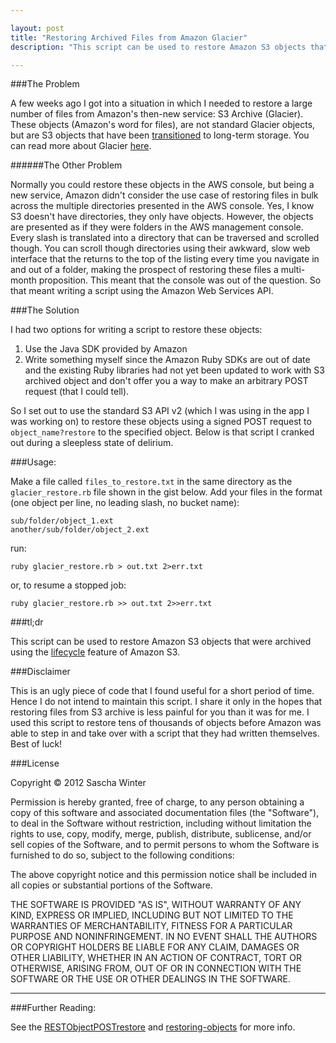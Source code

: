 ```yaml
---

layout: post
title: "Restoring Archived Files from Amazon Glacier"
description: "This script can be used to restore Amazon S3 objects that were archived using the lifecycle feature of Amazon S3."

---
```


###The Problem

A few weeks ago I got into a situation in which I needed to restore a large number of files from Amazon's then-new service: S3 Archive (Glacier). These objects (Amazon's word for files), are not standard Glacier objects, but are S3 objects that have been [transitioned](http://docs.amazonwebservices.com/AmazonS3/latest/dev/object-lifecycle-mgmt.html) to long-term storage. You can read more about Glacier [here](http://aws.amazon.com/glacier/).

######The Other Problem

Normally you could restore these objects in the AWS console, but being a new service, Amazon didn't consider the use case of restoring files in bulk across the multiple directories presented in the AWS console. Yes, I know S3 doesn't have directories, they only have objects. However, the objects are presented as if they were folders in the AWS management console. Every slash is translated into a directory that can be traversed and scrolled though. You can scroll though directories using their awkward, slow web interface that the returns to the top of the listing every time you navigate in and out of a folder, making the prospect of restoring these files a multi-month proposition. This meant that the console was out of the question. So that meant writing a script using the Amazon Web Services API.

###The Solution

I had two options for writing a script to restore these objects: 

1. Use the Java SDK provided by Amazon
2. Write something myself since the Amazon Ruby SDKs are out of date and the existing Ruby libraries had not yet been updated to work with S3 archived object and don't offer you a way to make an arbitrary POST request (that I could tell).

So I set out to use the standard S3 API v2 (which I was using in the app I was working on) to restore these objects using a signed POST request to <code>object\_name?restore</code> to the specified object. Below is that script I cranked out during a sleepless state of delirium.

###Usage:

Make a file called <code>files\_to\_restore.txt</code> in the same directory as the <code>glacier\_restore.rb</code> file shown in the gist below.
Add your files in the format (one object per line, no leading slash, no bucket name):

    sub/folder/object_1.ext
    another/sub/folder/object_2.ext

run:

    ruby glacier_restore.rb > out.txt 2>err.txt

or, to resume a stopped job:

    ruby glacier_restore.rb >> out.txt 2>>err.txt

###tl;dr

This script can be used to restore Amazon S3 objects that were archived using the [lifecycle](http://docs.amazonwebservices.com/AmazonS3/latest/UG/LifecycleConfiguration.html) feature of Amazon S3. 

###Disclaimer

This is an ugly piece of code that I found useful for a short period of time. Hence I do not intend to maintain this script. I share it only in the hopes that restoring files from S3 archive is less painful for you than it was for me. I used this script to restore tens of thousands of objects before Amazon was able to step in and take over with a script that they had written themselves. Best of luck!

###License

Copyright © 2012 Sascha Winter

Permission is hereby granted, free of charge, to any person obtaining a copy of this software and associated documentation files (the "Software"), to deal in the Software without restriction, including without limitation the rights to use, copy, modify, merge, publish, distribute, sublicense, and/or sell copies of the Software, and to permit persons to whom the Software is furnished to do so, subject to the following conditions:

The above copyright notice and this permission notice shall be included in all copies or substantial portions of the Software.

THE SOFTWARE IS PROVIDED "AS IS", WITHOUT WARRANTY OF ANY KIND, EXPRESS OR IMPLIED, INCLUDING BUT NOT LIMITED TO THE WARRANTIES OF MERCHANTABILITY, FITNESS FOR A PARTICULAR PURPOSE AND NONINFRINGEMENT. IN NO EVENT SHALL THE AUTHORS OR COPYRIGHT HOLDERS BE LIABLE FOR ANY CLAIM, DAMAGES OR OTHER LIABILITY, WHETHER IN AN ACTION OF CONTRACT, TORT OR OTHERWISE, ARISING FROM, OUT OF OR IN CONNECTION WITH THE SOFTWARE OR THE USE OR OTHER DEALINGS IN THE SOFTWARE.

---

###Further Reading:

See the [RESTObjectPOSTrestore](http://docs.amazonwebservices.com/AmazonS3/latest/API/RESTObjectPOSTrestore.html) and [restoring-objects](http://docs.amazonwebservices.com/AmazonS3/latest/dev/restoring-objects.html) for more info.

<script src="https://gist.github.com/4092579.js"></script>
